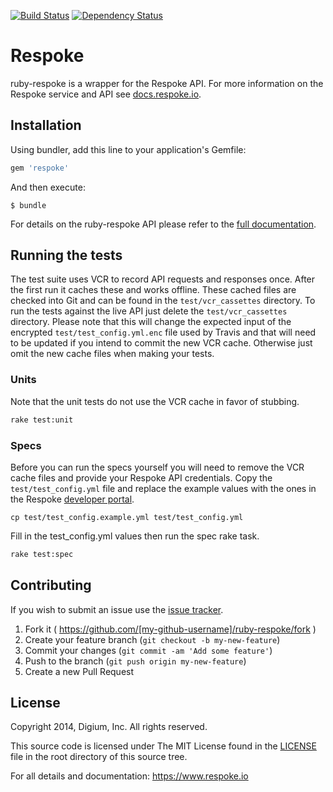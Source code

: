 [![Build Status](https://travis-ci.org/pho3nixf1re/ruby-respoke.svg?branch=master)](https://travis-ci.org/pho3nixf1re/ruby-respoke)
[![Dependency Status](https://gemnasium.com/pho3nixf1re/ruby-respoke.svg)](https://gemnasium.com/pho3nixf1re/ruby-respoke)

# Respoke

ruby-respoke is a wrapper for the Respoke API. For more information on the
Respoke service and API see [docs.respoke.io](http://docs.respoke.io).

## Installation

Using bundler, add this line to your application's Gemfile:

```ruby
gem 'respoke'
```

And then execute:

    $ bundle

For details on the ruby-respoke API please refer to the [full documentation].

[full documentation]: http://www.rubydoc.info/github/pho3nixf1re/ruby-respoke/master

## Running the tests

The test suite uses VCR to record API requests and responses once. After the
first run it caches these and works offline. These cached files are checked into
Git and can be found in the `test/vcr_cassettes` directory. To run the tests
against the live API just delete the `test/vcr_cassettes` directory. Please note
that this will change the expected input of the encrypted
`test/test_config.yml.enc` file used by Travis and that will need to be updated
if you intend to commit the new VCR cache. Otherwise just omit the new cache
files when making your tests.

### Units

Note that the unit tests do not use the VCR cache in favor of stubbing.

```sh
rake test:unit
```

### Specs

Before you can run the specs yourself you will need to remove the VCR cache
files and provide your Respoke API credentials. Copy the `test/test_config.yml`
file and replace the example values with the ones in the Respoke
[developer portal].

[developer portal]: https://portal.respoke.io

```
cp test/test_config.example.yml test/test_config.yml
```

Fill in the test_config.yml values then run the spec rake task.

```sh
rake test:spec
```

## Contributing

If you wish to submit an issue use the [issue tracker].

[issue tracker]: https://github.com/pho3nixf1re/ruby-respoke/issues

1. Fork it ( https://github.com/[my-github-username]/ruby-respoke/fork )
2. Create your feature branch (`git checkout -b my-new-feature`)
3. Commit your changes (`git commit -am 'Add some feature'`)
4. Push to the branch (`git push origin my-new-feature`)
5. Create a new Pull Request

## License

Copyright 2014, Digium, Inc.
All rights reserved.

This source code is licensed under The MIT License found in the
[LICENSE](LICENSE) file in the root directory of this source tree.

For all details and documentation:  https://www.respoke.io

